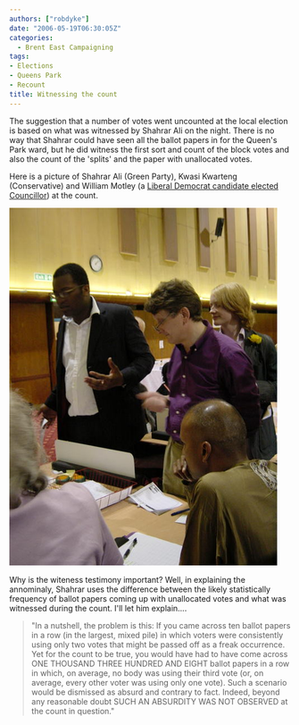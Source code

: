 ```yaml
---
authors: ["robdyke"]
date: "2006-05-19T06:30:05Z"
categories:
  - Brent East Campaigning
tags:
- Elections
- Queens Park
- Recount
title: Witnessing the count
---
```

The suggestion that a number of votes went uncounted at the local election is based on what was witnessed by Shahrar Ali on the night. There is no way that Shahrar could have seen all the ballot papers in for the Queen's Park ward, but he did witness the first sort and count of the block votes and also the count of the 'splits' and the paper with unallocated votes.

Here is a picture of Shahrar Ali (Green Party), Kwasi Kwarteng (Conservative) and William Motley (a [Liberal Democrat candidate elected Councillor](http://www.brent.gov.uk/elections.nsf/249521561f6cd81b80257145005078d8/dd56a62b0a19bf4a8025714200577e48!OpenDocument)) at the count.

[<img alt="Candidates watch queen's park ward votes being counted" id="image130" src="/pubfiles/2006/05/Local%20Elections%202006%20-%2015.jpg" />](/pubfiles/2006/05/Local%20Elections%202006%20-%2015.jpg "Candidates watch queen's park ward votes being counted")

Why is the witeness testimony important? Well, in explaining the annominaly, Shahrar uses the difference between the likely statistically frequency of ballot papers coming up with unallocated votes and what was witnessed during the count. I'll let him explain....

> "In a nutshell, the problem is this: If you came across ten ballot papers in a row (in the largest, mixed pile) in which voters were consistently using only two votes that might be passed off as a freak occurrence. Yet for the count to be true, you would have had to have come across ONE THOUSAND THREE HUNDRED AND EIGHT ballot papers in a row in which, on average, no body was using their third vote (or, on average, every other voter was using only one vote). Such a scenario would be dismissed as absurd and contrary to fact. Indeed, beyond any reasonable doubt SUCH AN ABSURDITY WAS NOT OBSERVED at the count in question."
